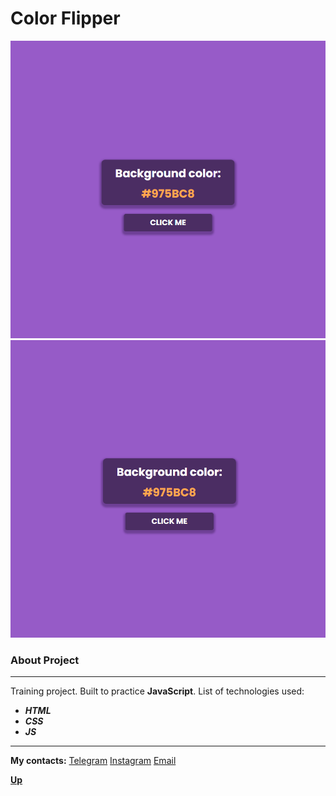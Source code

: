 <a id='anchor'></a>
# Color Flipper

![Start screen](assets/img/start.png)
![Action gif](assets/img/action.gif)

### About Project

***

Training project. Built to practice __**JavaScript**__. List of technologies used:

* ___HTML___
* ___CSS___
* ___JS___

___

__**My contacts:**__
[Telegram](https://t.me/eurokot)
[Instagram](https://www.instagram.com/sadpage.js/)
<a href='mailto:eurokot_dev@mail.ru'>Email</a>

__[Up](#anchor)__
